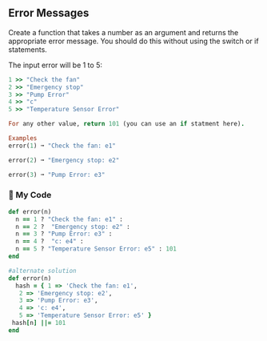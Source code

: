 ## Error Messages

Create a function that takes a number as an argument and returns the appropriate error message. You should do this without using the switch or if statements.

The input error will be 1 to 5:
```ruby
1 >> "Check the fan"
2 >> "Emergency stop"
3 >> "Pump Error"
4 >> "c"
5 >> "Temperature Sensor Error"

For any other value, return 101 (you can use an if statment here).

Examples
error(1) ➞ "Check the fan: e1"

error(2) ➞ "Emergency stop: e2"

error(3) ➞ "Pump Error: e3"
```
### :gem: My Code
```ruby
def error(n)
  n == 1 ? "Check the fan: e1" :
  n == 2 ?  "Emergency stop: e2" : 
  n == 3 ? "Pump Error: e3" :
  n == 4 ?  "c: e4" :
  n == 5 ? "Temperature Sensor Error: e5" : 101
end

#alternate solution
def error(n)
  hash = { 1 => 'Check the fan: e1', 
   2 => 'Emergency stop: e2',
   3 => 'Pump Error: e3', 
   4 => 'c: e4',
   5 => 'Temperature Sensor Error: e5' }
 hash[n] ||= 101
end
```
